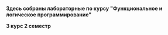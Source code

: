 **Здесь собраны лабораторные по курсу "Функциональное и логическое программирование"**

**3 курс 2 семестр**
